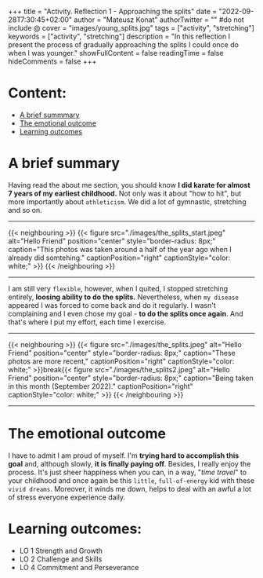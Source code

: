 +++
title = "Activity. Reflection 1 - Approaching the splits"
date = "2022-09-28T7:30:45+02:00"
author = "Mateusz Konat"
authorTwitter = "" #do not include @
cover = "images/young_splits.jpg"
tags = ["activity", "stretching"]
keywords = ["activity", "stretching"]
description = "In this reflection I present the process of gradually approaching the splits I could once do when I was younger."
showFullContent = false
readingTime = false
hideComments = false
+++

# Content:
- [A brief summmary](/portfolio/posts/approaching-the-splits/#a-biref-summary)
- [The emotional outcome](/portfolio/posts/approaching-the-splits/#the-emotional-outcome)
- [Learning outcomes](/portfolio/posts/approaching-the-splits/#learning-outcomes)

# A brief summary
Having read the about me section, you should know **I did karate for almost 7 years of my earliest childhood.** Not only was it about "how to hit", but more importantly about `athleticism`. We did a lot of gymnastic, stretching and so on.

***
{{< neighbouring >}}
{{< figure src="./images/the_splits_start.jpeg" alt="Hello Friend" position="center" style="border-radius: 8px;" caption="This photos was taken around a half of the year ago when I already did somtehing." captionPosition="right" captionStyle="color: white;" >}}
{{< /neighbouring >}}
***

I am still very `flexible`, however, when I quited, I stopped stretching entirely, **loosing ability to do the splits.** Nevertheless, when `my disease` appeared I was forced to come back and do it regularly. I wasn't complaining and I even chose my goal - **to do the splits once again**. And that's where I put my effort, each time I exercise.

***
{{< neighbouring >}}
{{< figure src="./images/the_splits.jpeg" alt="Hello Friend" position="center" style="border-radius: 8px;" caption="These photos are more recent," captionPosition="right" captionStyle="color: white;" >}}break{{< figure src="./images/the_splits2.jpeg" alt="Hello Friend" position="center" style="border-radius: 8px;" caption="Being taken in this month (September 2022)." captionPosition="right" captionStyle="color: white;" >}}
{{< /neighbouring >}}
***

# The emotional outcome
I have to admit I am proud of myself. I'm **trying hard to accomplish this goal** and, although slowly, **it is finally paying off**. Besides, I really enjoy the process. It's just sheer happiness when you can, in a way, "_time travel_" to your childhood and once again be this `little`, `full-of-energy` kid with these `vivid dreams`. Moreover, it winds me down, helps to deal with an awful a lot of stress everyone experience daily.

# Learning outcomes:
- LO 1 Strength and Growth
- LO 2 Challenge and Skills
- LO 4 Commitment and Perseverance
